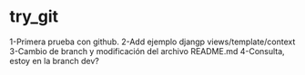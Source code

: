 try_git
=======

1-Primera prueba con github.
2-Add ejemplo djangp views/template/context
3-Cambio de branch y modificación del archivo README.md
4-Consulta, estoy en la branch dev?	